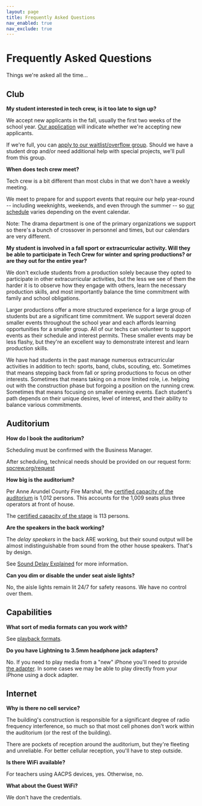 ```yaml
---
layout: page
title: Frequently Asked Questions
nav_enabled: true
nav_exclude: true
---
```


<!-- title: Frequently Asked Questions -->
<!-- categories: pages -->
<!-- tags: faq -->
<!-- published: 2018-06-06T16:00:00-05:00 -->
<!-- updated: 2022-08-30T20:20:00-05:00 -->
<!-- summary: Frequently asked questions of SPHS Tech Crew. -->

# Frequently Asked Questions

Things we're asked all the time...

## Club

**My student interested in tech crew, is it too late to sign up?**

We accept new applicants in the fall, usually the first two weeks of the school year. [Our application](https://spcrew.org/app/) will indicate whether we're accepting new applicants.

If we're full, you can [apply to our waitlist/overflow group](https://spcrew.org/overflow/). Should we have a student drop and/or need additional help with special projects, we'll pull from this group.

**When does tech crew meet?**

Tech crew is a bit different than most clubs in that we don't have a weekly meeting.

We meet to prepare for and support events that require our help year-round -- including weeknights, weekends, and even through the summer -- so [our schedule](calendar.html) varies depending on the event calendar.

Note: The drama department is one of the primary organizations we support so there's a bunch of crossover in personnel and times, but our calendars are very different.

**My student is involved in a fall sport or extracurricular activity. Will they be able to participate in Tech Crew for winter and spring productions? or are they out for the entire year?**

We don't exclude students from a production solely because they opted to participate in other extracurricular activities, but the less we see of them the harder it is to observe how they engage with others, learn the necessary production skills, and most importantly balance the time commitment with family and school obligations.

Larger productions offer a more structured experience for a large group of students but are a significant time commitment. We support several dozen smaller events throughout the school year and each affords learning opportunities for a smaller group. All of our techs can volunteer to support events as their schedule and interest permits. These smaller events may be less flashy, but they're an excellent way to demonstrate interest and learn production skills.

We have had students in the past manage numerous extracurricular activities in addition to tech: sports, band, clubs, scouting, etc. Sometimes that means stepping back from fall or spring productions to focus on other interests. Sometimes that means taking on a more limited role, i.e. helping out with the construction phase but forgoing a position on the running crew. Sometimes that means focusing on smaller evening events. Each student's path depends on their unique desires, level of interest, and their ability to balance various commitments.

## Auditorium

**How do I book the auditorium?**

Scheduling must be confirmed with the Business Manager.

After scheduling, technical needs should be provided on our request form: [spcrew.org/request](https://spcrew.org/request)

**How big is the auditorium?**

Per Anne Arundel County Fire Marshal, the [certified capacity of the auditorium](https://www.flickr.com/photos/techmsg/31193324428/) is 1,012 persons. This accounts for the 1,009 seats plus three operators at front of house.

The [certified capacity of the stage](https://www.flickr.com/photos/techmsg/44156653475/) is 113 persons.

**Are the speakers in the back working?**

The _delay speakers_ in the back ARE working, but their sound output will be almost indistinguishable from sound from the other house speakers. That's by design.

See [Sound Delay Explained](http://www.sxsevents.co.uk/about/resource-hub/explanatory-articles/sound-delay-explained) for more information.

**Can you dim or disable the under seat aisle lights?**

No, the aisle lights remain lit 24/7 for safety reasons. We have no control over them.

## Capabilities

**What sort of media formats can you work with?**

See [playback formats](playback.html).

**Do you have Lightning to 3.5mm headphone jack adapters?**

No. If you need to play media from a "new" iPhone you'll need to provide [the adapter](https://www.apple.com/us-hed/shop/product/MMX62AM/A/lightning-to-35-mm-headphone-jack-adapter). In some cases we may be able to play directly from your iPhone using a dock adapter.

## Internet

**Why is there no cell service?**

The building's construction is responsible for a significant degree of radio frequency interference, so much so that most cell phones don't work within the auditorium (or the rest of the building).

There are pockets of reception around the auditorium, but they're fleeting and unreliable. For better cellular reception, you'll have to step outside.

**Is there WiFi available?**

For teachers using AACPS devices, yes. Otherwise, no.

**What about the Guest WiFi?**

We don't have the credentials.

<!-- EOF -->
